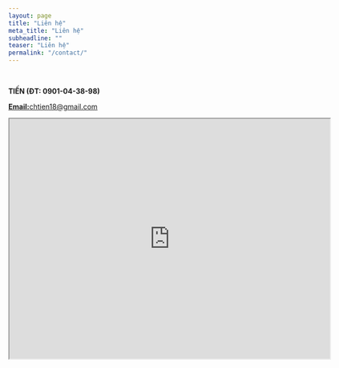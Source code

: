 ```yaml
---
layout: page
title: "Liên hệ"
meta_title: "Liên hệ"
subheadline: ""
teaser: "Liên hệ"
permalink: "/contact/"
---
```

<div class="thn_post_wrap">
                                        <p>&nbsp;</p>
<p><strong>TIẾN (ĐT: 0901-04-38-98)</strong></p>
<a href="mailto:chtien18@gmail.com"><p><strong>Email:</strong>chtien18@gmail.com</p></a>


<iframe src="https://www.google.com/maps/d/embed?mid=zikHndvFNPpI.kBrtpJGjHbIQ" width="640" height="480"></iframe></p>
                                    </div>

 [1]: http://www.wufoo.com/
